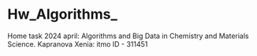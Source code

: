 # Hw_Algorithms_
Home task 2024 april: Algorithms and Big Data in Chemistry and Materials Science. 
Kapranova Xenia: itmo ID - 311451
